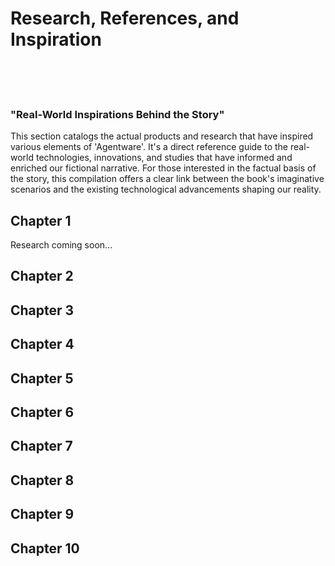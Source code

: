 # Research, References, and Inspiration
<br /><br /><br />

### "Real-World Inspirations Behind the Story"

This section catalogs the actual products and research that have inspired various elements of 'Agentware'. It's a direct reference guide to the real-world technologies, innovations, and studies that have informed and enriched our fictional narrative. For those interested in the factual basis of the story, this compilation offers a clear link between the book's imaginative scenarios and the existing technological advancements shaping our reality.


## Chapter 1

Research coming soon...
<br />

## Chapter 2



## Chapter 3



## Chapter 4



## Chapter 5



## Chapter 6



## Chapter 7



## Chapter 8



## Chapter 9



## Chapter 10


